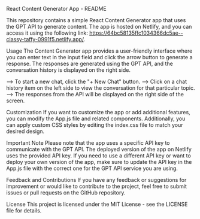 React Content Generator App - README

This repository contains a simple React Content Generator app that uses the GPT API to generate content. The app is hosted on Netlify, and you can access it using the following link: https://64bc58135ffc1034366dc5ae--classy-taffy-0991f5.netlify.app/.

Usage
The Content Generator app provides a user-friendly interface where you can enter text in the input field and click the arrow button to generate a response. The responses are generated using the GPT API, and the conversation history is displayed on the right side.

--> To start a new chat, click the "+ New Chat" button.
--> Click on a chat history item on the left side to view the conversation for that particular topic.
--> The responses from the API will be displayed on the right side of the screen.

Customization
If you want to customize the app or add additional features, you can modify the App.js file and related components. Additionally, you can apply custom CSS styles by editing the index.css file to match your desired design.

Important Note
Please note that the app uses a specific API key to communicate with the GPT API. The deployed version of the app on Netlify uses the provided API key. If you need to use a different API key or want to deploy your own version of the app, make sure to update the API key in the App.js file with the correct one for the GPT API service you are using.

Feedback and Contributions
If you have any feedback or suggestions for improvement or would like to contribute to the project, feel free to submit issues or pull requests on the GitHub repository.

License
This project is licensed under the MIT License - see the LICENSE file for details.